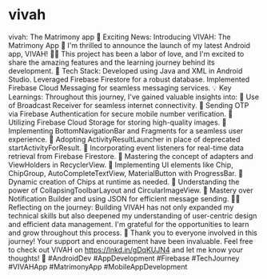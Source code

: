 # vivah
vivah: The Matrimony app
🚀 Exciting News: Introducing VIVAH: The Matrimony App 🎉
I'm thrilled to announce the launch of my latest Android app, VIVAH! 📱✨ This project has been a labor of love, and I'm excited to share the amazing features and the learning journey behind its development.
🔧 Tech Stack:
Developed using Java and XML in Android Studio.
Leveraged Firebase Firestore for a robust database.
Implemented Firebase Cloud Messaging for seamless messaging services.
💡 Key Learnings:
Throughout this journey, I've gained valuable insights into:
🔗 Use of Broadcast Receiver for seamless internet connectivity.
📲 Sending OTP via Firebase Authentication for secure mobile number verification.
📁 Utilizing Firebase Cloud Storage for storing high-quality images.
🔄 Implementing BottomNavigationBar and Fragments for a seamless user experience.
🔄 Adopting ActivityResultLauncher in place of deprecated startActivityForResult.
🔄 Incorporating event listeners for real-time data retrieval from Firebase Firestore.
🔄 Mastering the concept of adapters and ViewHolders in RecyclerView.
🔄 Implementing UI elements like Chip, ChipGroup, AutoCompleteTextView, MaterialButton with ProgressBar.
🔄 Dynamic creation of Chips at runtime as needed.
🔄 Understanding the power of CollapsingToolbarLayout and CircularImageView.
🔄 Mastery over Notification Builder and using JSON for efficient message sending.
👨‍💻 Reflecting on the journey:
Building VIVAH has not only expanded my technical skills but also deepened my understanding of user-centric design and efficient data management. I'm grateful for the opportunities to learn and grow throughout this process.
🙌 Thank you to everyone involved in this journey! Your support and encouragement have been invaluable.
Feel free to check out VIVAH on https://lnkd.in/gDqKUJN4 and let me know your thoughts! 🌟
#AndroidDev #AppDevelopment #Firebase #TechJourney #VIVAHApp #MatrimonyApp #MobileAppDevelopment
